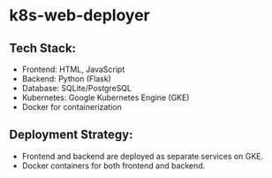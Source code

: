 # k8s-web-deployer
## Tech Stack:
- Frontend: HTML, JavaScript
- Backend: Python (Flask)
- Database: SQLite/PostgreSQL
- Kubernetes: Google Kubernetes Engine (GKE)
- Docker for containerization

## Deployment Strategy:
- Frontend and backend are deployed as separate services on GKE.
- Docker containers for both frontend and backend.



